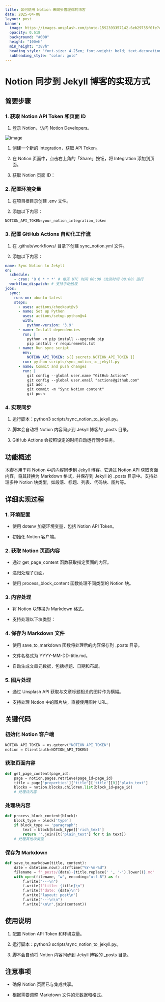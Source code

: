 ```yaml
---
title: 如何使用 Notion 来同步管理你的博客
date: 2025-04-08
layout: post
banner:
  image: https://images.unsplash.com/photo-1592393357142-6eb29755f0fe?crop=entropy&cs=tinysrgb&fit=max&fm=jpg&ixid=M3w2OTIwMzJ8MHwxfHJhbmRvbXx8fHx8fHx8fDE3NDQwOTM3ODN8&ixlib=rb-4.0.3&q=80&w=1080
  opacity: 0.618
  background: "#000"
  height: "100vh"
  min_height: "38vh"
  heading_style: "font-size: 4.25em; font-weight: bold; text-decoration: underline"
  subheading_style: "color: gold"
---
```


# Notion 同步到 Jekyll 博客的实现方式

## 简要步骤

### 1. 获取 Notion API Token 和页面 ID

1. 登录 Notion，访问 Notion Developers。

![image](https://prod-files-secure.s3.us-west-2.amazonaws.com/a7a0cc5a-89b9-4cda-8686-1fba0ca52f40/d19c1afe-dea5-4312-9333-786b0ba83054/image.png?X-Amz-Algorithm=AWS4-HMAC-SHA256&X-Amz-Content-Sha256=UNSIGNED-PAYLOAD&X-Amz-Credential=ASIAZI2LB466QZKBSDAY%2F20250408%2Fus-west-2%2Fs3%2Faws4_request&X-Amz-Date=20250408T062943Z&X-Amz-Expires=3600&X-Amz-Security-Token=IQoJb3JpZ2luX2VjEPb%2F%2F%2F%2F%2F%2F%2F%2F%2F%2FwEaCXVzLXdlc3QtMiJIMEYCIQDcMIN9B3oEnzkmR6OqR1VX5%2BESSkXj3HeHB5baLIb9awIhAOdyjFmDGQ9x9bVZS6z2myKDhdVX3f0p0V9AOwV8GmjzKv8DCG8QABoMNjM3NDIzMTgzODA1IgzLm9QL1%2FCt%2Bz6xshAq3AMoUN%2F8cCU2ZKWndfVhYJEoof85hkIwHmxBxjd3ol%2FQCubrZMqwfKuDbpF5JLoPsZtLI2qsR3dzSfd3x84WjrZ68DSVRTOl5er26QzzuoNrD0DXRU4uQywzwyFuVN%2BrntqmOM3BRe4pBkFdlvLZnGCejiwewMk%2Bwp17IisvEo3ctENOAarXYEwvuAMbim9V540bh7JGismIUGvsaFYrYsHIN4C8bDwczTAZ99JiVb1yn2TirS2ydb5f8fI6cyqBSYZoHyBqN8Uff1fmu8rYsrLez%2B%2FMdWwf0D4nuNGACbu%2B1nFr4%2FDAuxs3VWs7IMU57cZPojEbYG9KKpW9gqfHKcK%2FGc9aRJBvcVqujYFqf7U%2FKTagisewj9sMF9zGjv2RODb46nEf75JUNk1wrFNX39aUe%2FksZzdf3bQjTjS1A2Ionnlmx2AAKm7AIfT8UqwWe%2FR3cbD6W%2F7U2DODgjZ%2Fbp4KBkA%2BvZHBr3yTqHwNmhkBZR%2F3GZ8YPrnBtlarA5NzvcyWyMGm2Zsj6556URIJ2CR4%2F6q%2BMGgPEDh4%2FnVQBiv5KoYZWIoc%2BsEewv1eZKwoHUH6Oc7%2F9Wpn%2F%2FAwE9HM5MKJKTJwNHvgxFPuCC2E63TQvONx%2Baxj2o0JHlmWUzCK7dK%2FBjqkAdUTBa0vBJ2nvKhTcEaj9xRepFWgOK4t6mJkp0snCJslgakxqguwpypJDrYM%2FGPvx6bmP5%2Bw63MxG8KRPTK3F4py%2B7BY0zup5UpZpF%2FJLW%2BaWWyeV3WHHNmLlOQMoFn3KK%2Ba7QKImcBDCUQVUdRXRj%2BlNT9%2FVknm%2FGE7qvLf7Sz1Fz6t37wKyTmncn6F1rzubw5vbyDQQLDr1EwxCHYb392%2FQyLT&X-Amz-Signature=81fd5649255ddbd2afd4fecd3c632a21ed7f492a9fb106aee310ee6bfa6d6218&X-Amz-SignedHeaders=host&x-id=GetObject)

1. 创建一个新的 Integration，获取 API Token。

1. 在 Notion 页面中，点击右上角的「Share」按钮，将 Integration 添加到页面。

1. 获取 Notion 页面 ID：


### 2. 配置环境变量

1. 在项目根目录创建 .env 文件。

1. 添加以下内容：

```javascript
NOTION_API_TOKEN=your_notion_integration_token
```

### 3. 配置 GitHub Actions 自动化工作流

1. 在 .github/workflows/ 目录下创建 sync_notion.yml 文件。

1. 添加以下内容：

```yaml
name: Sync Notion to Jekyll
on:
  schedule:
    - cron: '0 0 * * *' # 每天 UTC 时间 00:00（北京时间 08:00）运行
  workflow_dispatch: # 支持手动触发
jobs:
  sync:
    runs-on: ubuntu-latest
    steps:
      - uses: actions/checkout@v3
      - name: Set up Python
        uses: actions/setup-python@v4
        with:
          python-version: '3.9'
      - name: Install dependencies
        run: |
          python -m pip install --upgrade pip
          pip install -r requirements.txt
      - name: Run sync script
        env:
          NOTION_API_TOKEN: ${{ secrets.NOTION_API_TOKEN }}
        run: python scripts/sync_notion_to_jekyll.py
      - name: Commit and push changes
        run: |
          git config --global user.name "GitHub Actions"
          git config --global user.email "actions@github.com"
          git add .
          git commit -m "Sync Notion content"
          git push
```

### 4. 实现同步

1. 运行脚本：python3 scripts/sync_notion_to_jekyll.py。

1. 脚本会自动将 Notion 内容同步到 Jekyll 博客的 _posts 目录。

1. GitHub Actions 会按照设定的时间自动运行同步任务。

## 功能概述

本脚本用于将 Notion 中的内容同步到 Jekyll 博客。它通过 Notion API 获取页面内容，将其转换为 Markdown 格式，并保存到 Jekyll 的 _posts 目录中。支持处理多种 Notion 块类型，如段落、标题、列表、代码块、图片等。

## 详细实现过程

### 1. 环境配置

- 使用 dotenv 加载环境变量，包括 Notion API Token。

- 初始化 Notion 客户端。

### 2. 获取 Notion 页面内容

- 通过 get_page_content 函数获取指定页面的内容。

- 递归处理子页面。

- 使用 process_block_content 函数处理不同类型的 Notion 块。

### 3. 内容处理

- 将 Notion 块转换为 Markdown 格式。

- 支持处理以下块类型：


### 4. 保存为 Markdown 文件

- 使用 save_to_markdown 函数将处理后的内容保存到 _posts 目录。

- 文件名格式为 YYYY-MM-DD-title.md。

- 自动生成文章元数据，包括标题、日期和布局。

### 5. 图片处理

- 通过 Unsplash API 获取与文章标题相关的图片作为横幅。

- 支持处理 Notion 中的图片块，直接使用图片 URL。

## 关键代码

### 初始化 Notion 客户端

```python
NOTION_API_TOKEN = os.getenv("NOTION_API_TOKEN")
notion = Client(auth=NOTION_API_TOKEN)
```

### 获取页面内容

```python
def get_page_content(page_id):
    page = notion.pages.retrieve(page_id=page_id)
    title = page['properties']['title']['title'][0]['plain_text']
    blocks = notion.blocks.children.list(block_id=page_id)
    # 处理块内容
```

### 处理块内容

```python
def process_block_content(block):
    block_type = block['type']
    if block_type == 'paragraph':
        text = block[block_type]['rich_text']
        return ''.join([t['plain_text'] for t in text])
    # 处理其他块类型
```

### 保存为 Markdown

```python
def save_to_markdown(title, content):
    date = datetime.now().strftime("%Y-%m-%d")
    filename = f"_posts/{date}-{title.replace(' ', '-').lower()}.md"
    with open(filename, "w", encoding="utf-8") as f:
        f.write("---\n")
        f.write(f"title: {title}\n")
        f.write(f"date: {date}\n")
        f.write("layout: post\n")
        f.write("---\n\n")
        f.write("\n\n".join(content))
```

## 使用说明

1. 配置 Notion API Token 和环境变量。

1. 运行脚本：python3 scripts/sync_notion_to_jekyll.py。

1. 脚本会自动将 Notion 内容同步到 Jekyll 博客的 _posts 目录。

## 注意事项

- 确保 Notion 页面已与集成共享。

- 根据需要调整 Markdown 文件的元数据和格式。